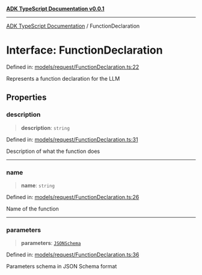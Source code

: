 [**ADK TypeScript Documentation v0.0.1**](../README.md)

***

[ADK TypeScript Documentation](../globals.md) / FunctionDeclaration

# Interface: FunctionDeclaration

Defined in: [models/request/FunctionDeclaration.ts:22](https://github.com/pontus-devoteam/adk-typescript/blob/debe65286edf8e899c3500f5b5966544d2447b8d/src/models/request/FunctionDeclaration.ts#L22)

Represents a function declaration for the LLM

## Properties

### description

> **description**: `string`

Defined in: [models/request/FunctionDeclaration.ts:31](https://github.com/pontus-devoteam/adk-typescript/blob/debe65286edf8e899c3500f5b5966544d2447b8d/src/models/request/FunctionDeclaration.ts#L31)

Description of what the function does

***

### name

> **name**: `string`

Defined in: [models/request/FunctionDeclaration.ts:26](https://github.com/pontus-devoteam/adk-typescript/blob/debe65286edf8e899c3500f5b5966544d2447b8d/src/models/request/FunctionDeclaration.ts#L26)

Name of the function

***

### parameters

> **parameters**: [`JSONSchema`](JSONSchema.md)

Defined in: [models/request/FunctionDeclaration.ts:36](https://github.com/pontus-devoteam/adk-typescript/blob/debe65286edf8e899c3500f5b5966544d2447b8d/src/models/request/FunctionDeclaration.ts#L36)

Parameters schema in JSON Schema format
